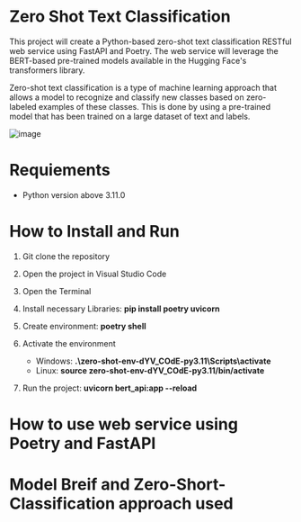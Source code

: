 # **Zero Shot Text Classification**

This project will create a Python-based zero-shot text classification RESTful web service using FastAPI and Poetry. The web service will leverage the BERT-based pre-trained models available in the Hugging Face's transformers library.

Zero-shot text classification is a type of machine learning approach that allows a model to recognize and classify new classes based on zero-labeled examples of these classes. This is done by using a pre-trained model that has been trained on a large dataset of text and labels.

![image](https://github.com/zeidzen/HR_resume/assets/36964163/5fa8cf5a-9436-4981-ac03-b8cbf1cd0893)

# Requiements
- Python version above 3.11.0

# How to Install and Run

1. Git clone the repository

2. Open the project in Visual Studio Code

3. Open the Terminal 

4. Install necessary Libraries: 
   **pip install poetry uvicorn**

5. Create environment: 
   **poetry shell**

6. Activate the environment 
   - Windows: **.\zero-shot-env-dYV_COdE-py3.11\Scripts\activate**
   - Linux: **source zero-shot-env-dYV_COdE-py3.11/bin/activate**

7. Run the project:
   **uvicorn bert_api:app --reload**

# How to use web service using Poetry and FastAPI


# Model Breif and Zero-Short-Classification approach used



